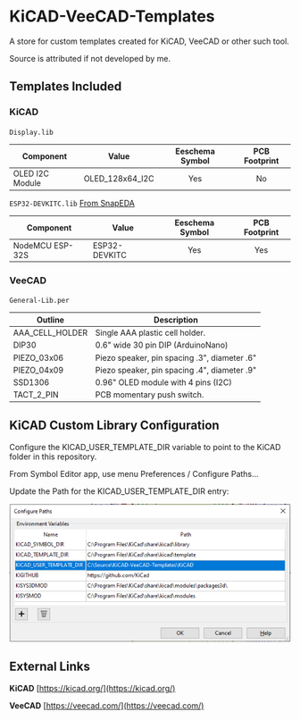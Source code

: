 # KiCAD-VeeCAD-Templates

A store for custom templates created for KiCAD, VeeCAD or other such tool.

Source is attributed if not developed by me.

## Templates Included

### KiCAD

`Display.lib`

| Component       | Value           | Eeschema Symbol | PCB Footprint |
| --------------- | --------------- | :-------------: | :-----------: |
| OLED I2C Module | OLED_128x64_I2C |       Yes       |      No       |

`ESP32-DEVKITC.lib` [From SnapEDA](https://www.snapeda.com/parts/ESP32-DEVKITC-32D-F/Espressif%20Systems/view-part/?ref=dk&t=esp-32s&con_ref=None)

| Component       | Value         | Eeschema Symbol | PCB Footprint |
| --------------- | ------------- | :-------------: | :-----------: |
| NodeMCU ESP-32S | ESP32-DEVKITC |       Yes       |      Yes      |

### VeeCAD

`General-Lib.per`

| Outline         | Description                                  |
| --------------- | -------------------------------------------- |
| AAA_CELL_HOLDER | Single AAA plastic cell holder.              |
| DIP30           | 0.6" wide 30 pin DIP (ArduinoNano)           |
| PIEZO_03x06     | Piezo speaker, pin spacing .3", diameter .6" |
| PIEZO_04x09     | Piezo speaker, pin spacing .4", diameter .9" |
| SSD1306         | 0.96" OLED module with 4 pins (I2C)          |
| TACT_2_PIN      | PCB momentary push switch.                   |

## KiCAD Custom Library Configuration

Configure the KICAD\_USER\_TEMPLATE\_DIR variable to point to the KiCAD folder in this repository.

From Symbol Editor app, use menu Preferences / Configure Paths...

Update the Path for the KICAD\_USER\_TEMPLATE\_DIR entry:

![Environment variables dialog](Images/KiCAD-Environment-Variables.png)

## External Links

**KiCAD**
[https://kicad.org/](https://kicad.org/)

**VeeCAD**
[https://veecad.com/](https://veecad.com/)
